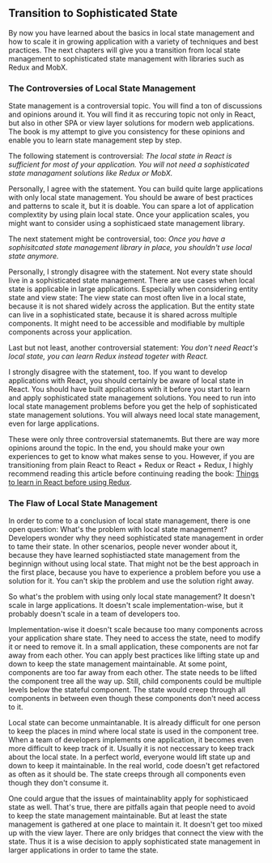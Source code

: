 ## Transition to Sophisticated State

By now you have learned about the basics in local state management and how to scale it in growing application with a variety of techniques and best practices. The next chapters will give you a transition from local state management to sophisticated state management with libraries such as Redux and MobX.

### The Controversies of Local State Management

State management is a controversial topic. You will find a ton of discussions and opinions around it. You will find it as reccuring topic not only in React, but also in other SPA or view layer solutions for modern web applications. The book is my attempt to give you consistency for these opinions and enable you to learn state management step by step.

The following statement is controversial: *The local state in React is sufficient for most of your application. You will not need a sophisticated state managament solutions like Redux or MobX.*

Personally, I agree with the statement. You can build quite large applications with only local state management. You should be aware of best practices and patterns to scale it, but it is doable. You can spare a lot of application complextity by using plain local state. Once your application scales, you might want to consider using a sophisticaed state management library.

The next statement might be controversial, too: *Once you have a sophisitcated state management library in place, you shouldn't use local state anymore.*

Personally, I strongly disagree with the statement. Not every state should live in a sophisticated state management. There are use cases when local state is applicable in large applications. Especially when considering entity state and view state: The view state can most often live in a local state, because it is not shared widely across the application. But the entity state can live in a sophisticated state, because it is shared across multiple components. It might need to be accessible and modifiable by multiple components across your application.

Last but not least, another controversial statement: *You don't need React's local state, you can learn Redux instead togeter with React.*

I strongly disagree with the statement, too. If you want to develop applications with React, you should certainly be aware of local state in React. You should have built applications with it before you start to learn and apply sophisticated state management solutions. You need to run into local state management problems before you get the help of sophisticated state management solutions. You will always need local state management, even for large applications.

These were only three controversial statemanemts. But there are way more opinions around the topic. In the end, you should make your own experiences to get to know what makes sense to you. However, if you are transitioning from plain React to React + Redux or React + Redux, I highly recommend reading this article before continuing reading the book: [Things to learn in React before using Redux](https://www.robinwieruch.de/learn-react-before-using-redux/).

### The Flaw of Local State Management

In order to come to a conclusion of local state management, there is one open question: What's the problem with local state management? Developers wonder why they need sophisticated state management in order to tame their state. In other scenarios, people never wonder about it, because they have learned sophistiacted state management from the beginnign without using local state. That might not be the best approach in the first place, because you have to experience a problem before you use a solution for it. You can't skip the problem and use the solution right away.

So what's the problem with using only local state management? It doesn't scale in large applications. It doesn't scale implementation-wise, but it probably doesn't scale in a team of developers too.

Implementation-wise it doesn't scale because too many components across your application share state. They need to access the state, need to modify it or need to remove it. In a small application, these components are not far away from each other. You can apply best practices like lifting state up and down to keep the state management maintainable. At some point, components are too far away from each other. The state needs to be lifted the component tree all the way up. Still, child components could be multiple levels below the stateful component. The state would creep through all components in between even though these components don't need access to it.

Local state can become unmaintanable. It is already difficult for one person to keep the places in mind where local state is used in the component tree. When a team of developers implements one application, it becomes even more difficult to keep track of it. Usually it is not neccessary to keep track about the local state. In a perfect world, everyone would lift state up and down to keep it maintainable. In the real world, code doesn't get refactored as often as it should be. The state creeps through all components even though they don't consume it.

One could argue that the issues of maintainablity apply for sophisticaed state as well. That's true, there are pitfalls again that people need to avoid to keep the state management maintainable. But at least the state management is gathered at one place to maintain it. It doesn't get too mixed up with the view layer. There are only bridges that connect the view with the state. Thus it is a wise decision to apply sophisticated state management in larger applications in order to tame the state.
